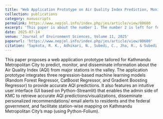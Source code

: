 ```yaml
---
title: "Web Application Prototype on Air Quality Index Prediction, Monitoring, and Information Dissemination System: Machine Learning and Python-Streamlit-based Application Tailored for Kathmandu Metropolitan City"
collection: publications
category: manuscripts
permalink: https://www.nepjol.info/index.php/jes/article/view/80600
excerpt: 'This paper is about the number 1. The number 2 is left for future work.'
date: 2025-07-14
venue: 'Journal of Environment Sciences, Volume 11, 2025'
paperurl: 'https://www.nepjol.info/index.php/jes/article/view/80600'
citation: 'Sapkota, R. K., Adhikari, N., Subedi, C., Jha, R., & Subedi, M. (2025). Web Application Prototype on Air Quality Index Prediction, Monitoring, and Information Dissemination System: Machine Learning and Python-Streamlit-based Application Tailored for Kathmandu Metropolitan City . Journal of Environment Sciences, 11(1), 28–33. https://doi.org/10.3126/jes.v11i1.80600'
---
```

This paper proposes a web application prototype tailored for Kathmandu Metropolitan City to predict, monitor, and disseminate information about the Air Quality Index (AQI) from major stations in the valley. The application prototype integrates three regression-based machine learning models (Random Forest Regressor, CatBoost Regressor, and Gradient Boosting Regressor) to provide accurate AQI predictions. It also features an intuitive user interface (UI based on Python-Streamlit) that enables the admin side of KMC to retrieve accurate AQI predictions/visualizations, disseminate personalized recommendations/ email alerts to residents and the federal government, and facilitate station-wise mapping on Kathmandu Metropolitan City’s map (using Python-Folium).